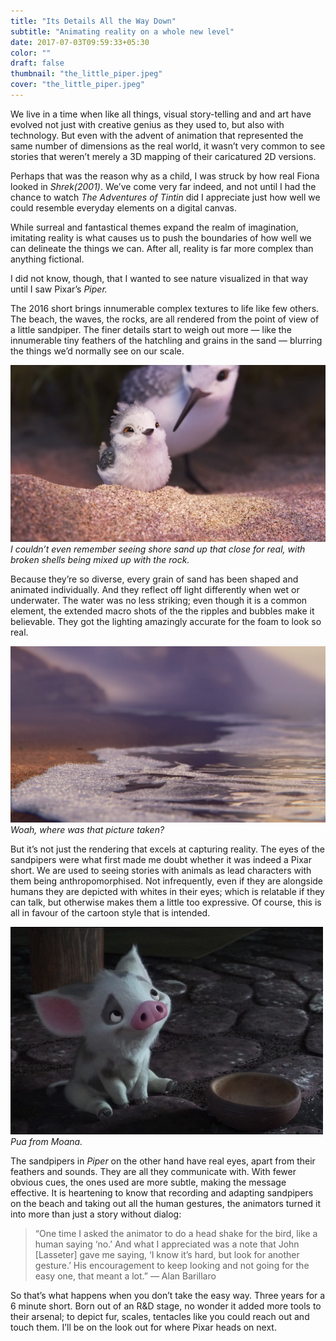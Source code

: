 ```yaml
---
title: "Its Details All the Way Down"
subtitle: "Animating reality on a whole new level"
date: 2017-07-03T09:59:33+05:30
color: ""
draft: false
thumbnail: "the_little_piper.jpeg"
cover: "the_little_piper.jpeg"
---
```




We  live in a time when like all things, visual story-telling and and art  have evolved not just with creative genius as they used to, but also with technology. But even with the advent of animation that represented  the same number of dimensions as the real world, it wasn’t very common to see stories that weren’t merely a 3D mapping of their caricatured 2D versions.

<!--more-->

Perhaps that was the reason why as a child, I was struck by  how real Fiona looked in *Shrek(2001)*. We’ve come very far indeed, and not until I had the chance to watch *The Adventures of Tintin* did I appreciate just how well we could resemble everyday elements on a digital canvas.

While  surreal and fantastical themes expand the realm of imagination,  imitating reality is what causes us to push the boundaries of how well  we can delineate the things we can. After all, reality is far more  complex than anything fictional.

I did not know, though, that I wanted to see nature visualized in that way until I saw Pixar’s *Piper.*

The  2016 short brings innumerable complex textures to life like few others.  The beach, the waves, the rocks, are all rendered from the point of  view of a little sandpiper. The finer details start to weigh out more —  like the innumerable tiny feathers of the hatchling and grains in the  sand — blurring the things we’d normally see on our scale.

![Baby Paper Wakes Up](baby_piper_wakes_up.jpeg)
*I couldn’t even remember seeing shore sand up that close for real, with broken shells being mixed up with the rock.*

Because they’re so diverse, every grain of sand has been shaped and animated individually. And they reflect off light differently when wet or underwater. The water was no less striking; even though it is a common element, the extended macro shots of the the ripples and bubbles make it believable. They got the lighting amazingly accurate for the foam to look so real.

![Rendered Foaming Waves](rendered_foaming_waves.png)
*Woah, where was that picture taken?*



But it’s not just the rendering that excels at capturing reality. The eyes of the sandpipers were what first made me doubt whether it was indeed a Pixar short. We are used to seeing stories with animals as lead characters with them being anthropomorphised. Not infrequently, even if they are alongside humans they are depicted with whites in their eyes; which is relatable if they can talk, but otherwise makes them a little too expressive. Of course, this is all in favour of the cartoon style that is intended.

![Pua from Moana.](pua_moana.jpeg)
*Pua from Moana.*



The sandpipers in *Piper*  on the other hand have real eyes, apart from their feathers and sounds.  They are all they communicate with. With fewer obvious cues, the ones  used are more subtle, making the message effective. It is heartening to  know that recording and adapting sandpipers on the beach and taking out  all the human gestures, the animators turned it into more than just a  story without dialog:

> “One  time I asked the animator to do a head shake for the bird, like a human  saying ‘no.’ And what I appreciated was a note that John [Lasseter]  gave me saying, ‘I know it’s hard, but look for another gesture.’ His  encouragement to keep looking and not going for the easy one, that meant  a lot.” — Alan Barillaro

So  that’s what happens when you don’t take the easy way. Three years for a  6 minute short. Born out of an R&D stage, no wonder it added more  tools to their arsenal; to depict fur, scales, tentacles like you could  reach out and touch them. I’ll be on the look out for where Pixar heads on next.